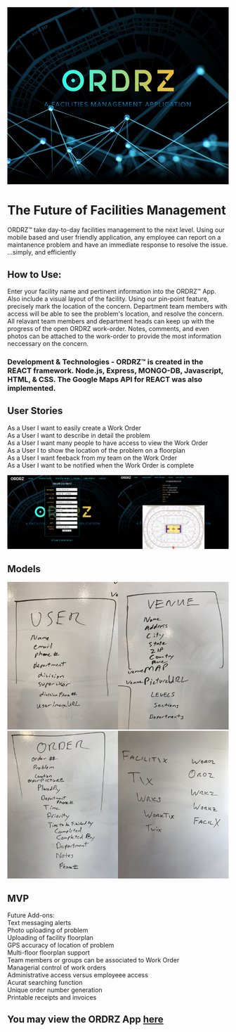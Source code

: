 <img src="ORDRZ_Splash_v2.jpg"/>

<h1>The Future of Facilities Management</h1>

ORDRZ&trade; take day-to-day facilities management to the next level. Using our mobile based and user friendly application, any employee can report on a maintanence problem and have an immediate response to resolve the issue. ...simply, and efficiently 

<h2>How to Use:</h2>

Enter your facility name and pertinent information into the ORDRZ&trade; App. Also include a visual layout of the facility. Using our pin-point feature, precisely mark the location of the concern. Department team members with access will be able to see the problem's location, and resolve the concern. All relavant team members and department heads can keep up with the progress of the open ORDRZ work-order. Notes, comments, and even photos can be attached to the work-order to provide the most information neccessary on the concern.

<h3>Development & Technologies -  ORDRZ&trade; is created in the REACT framework. Node.js, Express, MONGO-DB, Javascript, HTML, & CSS. The Google Maps API for REACT was also implemented.</h3>
<h2>User Stories</h2>

As a User I want to easily create a Work Order<br/>
As a User I want to describe in detail the problem<br/>
As a User I want many people to have access to view the Work Order<br/>
As a User I to show the location of the problem on a floorplan<br/>
As a User I want feeback from my team on the Work Order<br/>
As a User I want to be notified when the Work Order is complete<br/>

<img src="screen_shot_2.png" width=50%/><img src="screen_shot_1.png" width=50%/>

<h2>Models</h2>
<img src="IMG_4572.jpg" width=50%/><img src="IMG_4573.jpg" width=50%/>
<img src="IMG_4574.jpg" width=50%/><img src="IMG_4575.jpg" width=50%/>


<h2>MVP</h2>

Future Add-ons:<br/>
Text messaging alerts<br/>
Photo uploading of problem<br/>
Uploading of facility floorplan<br/>
GPS accuracy of location of problem<br/>
Multi-floor floorplan support<br/>
Team members or groups can be associated to Work Order<br/>
Managerial control of work orders<br/>
Administrative access versus employeee access<br/>
Acurat searching function<br/>
Unique order number generation<br/>
Printable receipts and invoices<br/>

<h2>You may view the ORDRZ App <a href="https://ordrz.herokuapp.com">here</a></h2>